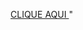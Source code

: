 

<a href="https://rodrigoo2006.github.io/SitePythonManual/Sitepython/Site.html"> CLIQUE AQUI </a>"
